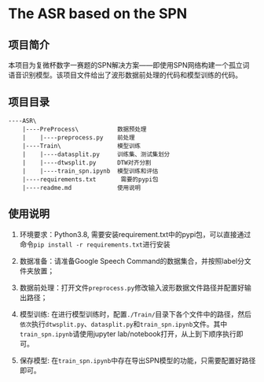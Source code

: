 # The ASR based on the SPN

## 项目简介

本项目为复微杯数字一赛题的SPN解决方案——即使用SPN网络构建一个孤立词语音识别模型。该项目文件给出了波形数据前处理的代码和模型训练的代码。

## 项目目录

```
----ASR\
    |----PreProcess\           数据预处理
    |    |----preprocess.py    前处理
    |----Train\                模型训练
    |    |----datasplit.py     训练集、测试集划分
    |    |----dtwsplit.py      DTW对齐分割
    |    |----train_spn.ipynb  模型训练和评估
    |----requirements.txt       需要的pypi包
    |----readme.md             使用说明
```

## 使用说明

1. 环境要求：Python3.8, 需要安装requirement.txt中的pypi包，可以直接通过命令`pip install -r requirements.txt`进行安装

2. 数据准备：请准备Google Speech Command的数据集合，并按照label分文件夹放置；

3. 数据前处理：打开文件`preprocess.py`修改输入波形数据文件路径并配置好输出路径；

4. 模型训练: 在进行模型训练时，配置`./Train/`目录下各个文件中的路径，然后`依次`执行`dtwsplit.py`、`datasplit.py`和`train_spn.ipynb`文件。其中`train_spn.ipynb`请使用jupyter lab/notebook打开，从上到下顺序执行即可。

5. 保存模型: 在`train_spn.ipynb`中存在导出SPN模型的功能，只需要配置好路径即可。

